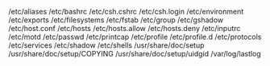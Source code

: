 /etc/aliases
/etc/bashrc
/etc/csh.cshrc
/etc/csh.login
/etc/environment
/etc/exports
/etc/filesystems
/etc/fstab
/etc/group
/etc/gshadow
/etc/host.conf
/etc/hosts
/etc/hosts.allow
/etc/hosts.deny
/etc/inputrc
/etc/motd
/etc/passwd
/etc/printcap
/etc/profile
/etc/profile.d
/etc/protocols
/etc/services
/etc/shadow
/etc/shells
/usr/share/doc/setup
/usr/share/doc/setup/COPYING
/usr/share/doc/setup/uidgid
/var/log/lastlog
